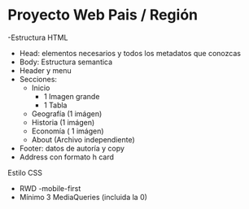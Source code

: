 # Proyecto Web Pais / Región #

-Estructura HTML
- Head: elementos necesarios y todos los metadatos que conozcas
- Body: Estructura semantica
- Header y menu
- Secciones:
    - Inicio
        - 1 Imagen grande
        - 1 Tabla
    - Geografía (1 imágen)
    - Historia (1 imágen)
    - Economía ( 1 imágen)
    - About (Archivo independiente)
- Footer: datos de autoría y copy
- Address con formato h card

Estilo CSS

- RWD -mobile-first
- Mínimo 3 MediaQueries (incluida la 0)